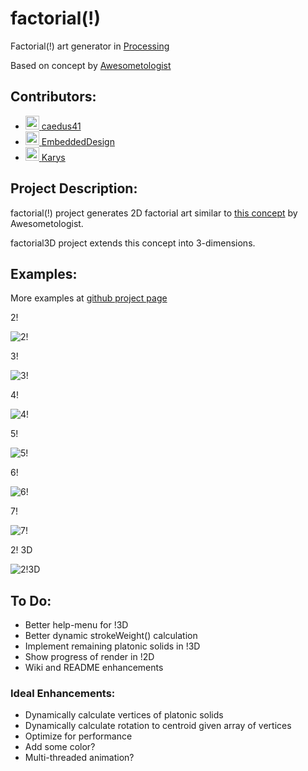 # factorial(!)
Factorial(!) art generator in [Processing](https://processing.org/)

Based on concept by [Awesometologist](http://awesometologist.deviantart.com/gallery/41641535/Factorial)

## Contributors:

* <a href="https://github.com/caedus41"><img src="https://avatars3.githubusercontent.com/u/8161667?v=3&s=60" alt="caedus41" width="22" height="22"> [caedus41](https://github.com/caedus41)
* <a href="https://github.com/EmbeddedDesign"><img src="https://avatars2.githubusercontent.com/u/7968093?v=3&s=60" alt="EmbeddedDesign" width="22" height="22"> [EmbeddedDesign](https://github.com/EmbeddedDesign)
* <a href="https://github.com/Karys"><img src="https://avatars0.githubusercontent.com/u/7199971?v=3&s=60" alt="Karys" width="22" height="22"> [Karys](https://github.com/Karys)

## Project Description:
factorial(!) project generates 2D factorial art similar to [this concept](http://awesometologist.deviantart.com/gallery/41641535/Factorial) by Awesometologist.

factorial3D project extends this concept into 3-dimensions.

## Examples:

More examples at [github project page](https://embeddeddesign.github.io/factorial/)

2!

![2!](/examples/2factorial.png)

3!

![3!](/examples/3factorial.png)

4!

![4!](/examples/4factorial.png)

5!

![5!](/examples/5factorial.png)

6!

![6!](/examples/6factorial.png)

7!

![7!](/examples/7factorial.png)

2! 3D

![2!3D](/examples/3factorial3D.png)

## To Do:

* Better help-menu for !3D
* Better dynamic strokeWeight() calculation
* Implement remaining platonic solids in !3D
* Show progress of render in !2D
* Wiki and README enhancements

### Ideal Enhancements:

* Dynamically calculate vertices of platonic solids
* Dynamically calculate rotation to centroid given array of vertices
* Optimize for performance
* Add some color?
* Multi-threaded animation?
